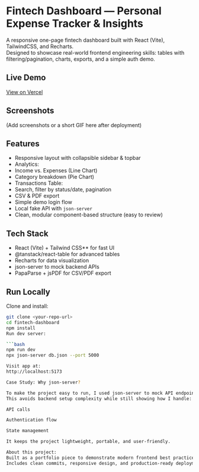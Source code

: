 # Fintech Dashboard — Personal Expense Tracker & Insights

A responsive one-page fintech dashboard built with React (Vite), TailwindCSS, and Recharts.  
Designed to showcase real-world frontend engineering skills: tables with filtering/pagination, charts, exports, and a simple auth demo.

## Live Demo

[View on Vercel](https://fintech-dashboard-lovat.vercel.app/)

## Screenshots

(Add screenshots or a short GIF here after deployment)

## Features

- Responsive layout with collapsible sidebar & topbar
- Analytics:
- Income vs. Expenses (Line Chart)
- Category breakdown (Pie Chart)
- Transactions Table:
- Search, filter by status/date, pagination
- CSV & PDF export
- Simple demo login flow
- Local fake API with `json-server`
- Clean, modular component-based structure (easy to review)

## Tech Stack

- React (Vite) + Tailwind CSS\*\* for fast UI
- @tanstack/react-table for advanced tables
- Recharts for data visualization
- json-server to mock backend APIs
- PapaParse + jsPDF for CSV/PDF export

## Run Locally

Clone and install:

````bash
git clone <your-repo-url>
cd fintech-dashboard
npm install
Run dev server:

```bash
npm run dev
npx json-server db.json --port 5000

Visit app at:
http://localhost:5173

Case Study: Why json-server?

To make the project easy to run, I used json-server to mock API endpoints for transactions and login.
This avoids backend setup complexity while still showing how I handle:

API calls

Authentication flow

State management

It keeps the project lightweight, portable, and user-friendly.

About this project:
Built as a portfolio piece to demonstrate modern frontend best practices.
Includes clean commits, responsive design, and production-ready deployment.
````
